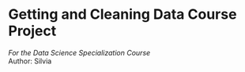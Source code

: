 # Getting and Cleaning Data Course Project
<i>For the Data Science Specialization Course</i><br>
Author: Silvia
